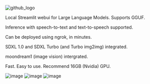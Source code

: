 ![github_logo](https://github.com/3eeps/llmon-py/assets/55860052/ce1faa0d-5c56-4551-93f9-74f8aa37732d)

Local Streamlit webui for Large Language Models. Supports GGUF. 

Inference with speech-to-text and text-to-speech supported.

Can be deployed using ngrok, in minutes.

SDXL 1.0 and SDXL Turbo (and Turbo img2img) integrated.

moondream1 (image vision) intergrated.

Fast. Easy to use. Recommend 16GB (Nvidia) GPU.
 
![image](https://github.com/3eeps/llmon-py/assets/55860052/c09737ea-7126-43fb-9b76-239f3af69563)
![image](https://github.com/3eeps/llmon-py/assets/55860052/29798931-3476-4e20-aa65-262a5b49d3ea)
![image](https://github.com/3eeps/llmon-py/assets/55860052/9a38c6f9-2b27-4e54-808e-21570a00707a)

